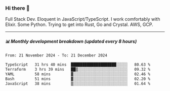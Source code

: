### Hi there 👋

Full Stack Dev. Eloquent in JavaScript/TypeScript. I work comfortably with Elixir. Some Python. Trying to get into Rust, Go and Crystal. AWS, GCP.

***

##### 📊 Monthly development breakdown (updated every 8 hours)

<!--START_SECTION:waka-->

```txt
From: 21 November 2024 - To: 21 December 2024

TypeScript   31 hrs 40 mins  ████████████████████░░░░░   80.63 %
Terraform    3 hrs 39 mins   ██▒░░░░░░░░░░░░░░░░░░░░░░   09.32 %
YAML         58 mins         ▓░░░░░░░░░░░░░░░░░░░░░░░░   02.46 %
Bash         51 mins         ▓░░░░░░░░░░░░░░░░░░░░░░░░   02.20 %
JavaScript   38 mins         ▒░░░░░░░░░░░░░░░░░░░░░░░░   01.64 %
```

<!--END_SECTION:waka-->
